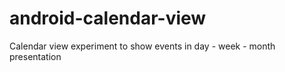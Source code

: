 android-calendar-view
=====================

Calendar view experiment to show events in day - week - month presentation
